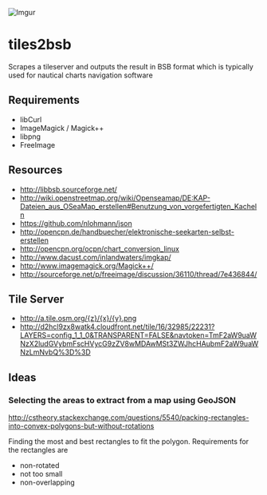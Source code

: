![Imgur](http://i.imgur.com/0G2vsfa.png)

# tiles2bsb
Scrapes a tileserver and outputs the result in BSB format which is typically used for nautical charts navigation software

## Requirements

* libCurl
* ImageMagick / Magick++
* libpng
* FreeImage

## Resources

* http://libbsb.sourceforge.net/
* http://wiki.openstreetmap.org/wiki/Openseamap/DE:KAP-Dateien_aus_OSeaMap_erstellen#Benutzung_von_vorgefertigten_Kacheln
* https://github.com/nlohmann/json
* http://opencpn.de/handbuecher/elektronische-seekarten-selbst-erstellen
* http://opencpn.org/ocpn/chart_conversion_linux
* http://www.dacust.com/inlandwaters/imgkap/
* http://www.imagemagick.org/Magick++/
* http://sourceforge.net/p/freeimage/discussion/36110/thread/7e436844/

## Tile Server

* http://a.tile.osm.org/{z}/{x}/{y}.png
* http://d2hcl9zx8watk4.cloudfront.net/tile/16/32985/22231?LAYERS=config_1_1_0&TRANSPARENT=FALSE&navtoken=TmF2aW9uaWNzX2ludGVybmFscHVycG9zZV8wMDAwMSt3ZWJhcHAubmF2aW9uaWNzLmNvbQ%3D%3D

## Ideas

### Selecting the areas to extract from a map using GeoJSON

http://cstheory.stackexchange.com/questions/5540/packing-rectangles-into-convex-polygons-but-without-rotations

Finding the most and best rectangles to fit the polygon. Requirements for the rectangles are

* non-rotated
* not too small
* non-overlapping
